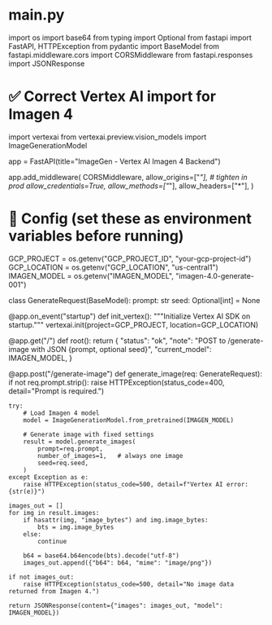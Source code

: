 # main.py
import os
import base64
from typing import Optional
from fastapi import FastAPI, HTTPException
from pydantic import BaseModel
from fastapi.middleware.cors import CORSMiddleware
from fastapi.responses import JSONResponse

# ✅ Correct Vertex AI import for Imagen 4
import vertexai
from vertexai.preview.vision_models import ImageGenerationModel

app = FastAPI(title="ImageGen - Vertex AI Imagen 4 Backend")

app.add_middleware(
    CORSMiddleware,
    allow_origins=["*"],  # tighten in prod
    allow_credentials=True,
    allow_methods=["*"],
    allow_headers=["*"],
)

# 🔹 Config (set these as environment variables before running)
GCP_PROJECT = os.getenv("GCP_PROJECT_ID", "your-gcp-project-id")
GCP_LOCATION = os.getenv("GCP_LOCATION", "us-central1")
IMAGEN_MODEL = os.getenv("IMAGEN_MODEL", "imagen-4.0-generate-001")


class GenerateRequest(BaseModel):
    prompt: str
    seed: Optional[int] = None


@app.on_event("startup")
def init_vertex():
    """Initialize Vertex AI SDK on startup."""
    vertexai.init(project=GCP_PROJECT, location=GCP_LOCATION)


@app.get("/")
def root():
    return {
        "status": "ok",
        "note": "POST to /generate-image with JSON {prompt, optional seed}",
        "current_model": IMAGEN_MODEL,
    }


@app.post("/generate-image")
def generate_image(req: GenerateRequest):
    if not req.prompt.strip():
        raise HTTPException(status_code=400, detail="Prompt is required.")

    try:
        # Load Imagen 4 model
        model = ImageGenerationModel.from_pretrained(IMAGEN_MODEL)

        # Generate image with fixed settings
        result = model.generate_images(
            prompt=req.prompt,
            number_of_images=1,   # always one image
            seed=req.seed,
        )
    except Exception as e:
        raise HTTPException(status_code=500, detail=f"Vertex AI error: {str(e)}")

    images_out = []
    for img in result.images:
        if hasattr(img, "image_bytes") and img.image_bytes:
            bts = img.image_bytes
        else:
            continue

        b64 = base64.b64encode(bts).decode("utf-8")
        images_out.append({"b64": b64, "mime": "image/png"})

    if not images_out:
        raise HTTPException(status_code=500, detail="No image data returned from Imagen 4.")

    return JSONResponse(content={"images": images_out, "model": IMAGEN_MODEL})
